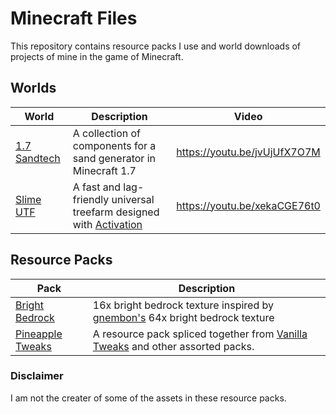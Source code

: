 # Minecraft Files
This repository contains resource packs I use and world downloads of projects of mine in the game of Minecraft. 
## Worlds
World | Description | Video
----- | ----------- | -----
[1.7 Sandtech](https://github.com/Pineapplecake/minecraft-files/blob/master/worlds/1.7_Sandtech/info.md) | A collection of components for a sand generator in Minecraft 1.7 | https://youtu.be/jvUjUfX7O7M
[Slime UTF](https://github.com/Pineapplecake/minecraft-files/blob/master/worlds/Slime_UTF/info.md) | A fast and lag-friendly universal treefarm designed with [Activation](https://www.youtube.com/channel/UCZ840B5e4jmSNLr3QtZEv3w) | https://youtu.be/xekaCGE76t0

## Resource Packs
Pack | Description
---- | -----------
[Bright Bedrock](https://github.com/Pineapplecake/minecraft-files/raw/master/resource-packs/Bright_Bedrock.zip) | 16x bright bedrock texture inspired by [gnembon's](https://www.youtube.com/channel/UCRtyLX-ej-H1PSiaw8g9aIA) 64x bright bedrock texture
[Pineapple Tweaks](https://github.com/Pineapplecake/minecraft-files/raw/master/resource-packs/Pineapple_Tweaks.zip) | A resource pack spliced together from [Vanilla Tweaks](https://vanillatweaks.net/) and other assorted packs.

### Disclaimer
I am not the creater of some of the assets in these resource packs.
